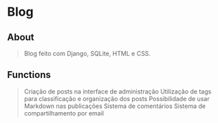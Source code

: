 # Blog

## About
> Blog feito com Django, SQLite, HTML e CSS.

## Functions
> Criação de posts na interface de administração
> Utilização de tags para classificação e organização dos posts
> Possibilidade de usar Markdown nas publicações
> Sistema de comentários
> Sistema de compartilhamento por email
